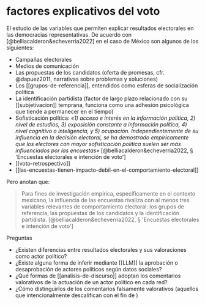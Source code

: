 # factores explicativos del voto
El estudio de las variables que permiten explicar resultados electorales en las democracias representativas. De acuerdo con [@belliacalderon&echeverria2022] en el caso de México son algunos de los siguientes:

- Campañas electorales
- Medios de comunicación
- Las propuestas de los candidatos (oferta de promesas, cfr. @dapuez2011, narrativas sobre problemas y soluciones)
- Los [[grupos-de-referencia]], entendidos como esferas de socialización política
- La identificación partidista (factor de largo plazo relacionado con su [[subjetivacion]] temprana, funciona como una adhesión psicológica que tiende a permanecer en el tiempo)
- Sofisticación política: *«1) acceso e interés en la información política, 2) nivel de estudios, 3) exposición constante a información política, 4) nivel cognitivo o inteligencia, y 5) ocupación. Independientemente de su influencia en la decisión electoral, se ha demostrado empíricamente que los electores con mayor sofisticación política suelen ser más influenciados por las encuestas»* [@belliacalderon&echeverria2022, § 'Encuestas electorales e intención de voto']
- [[voto-retrospectivo]]
- [[las-encuestas-tienen-impacto-debil-en-el-comportamiento-electoral]]

Pero anotan que:

>Para fines de investigación empírica, específicamente en el contexto mexicano, la influencia de las encuestas rivaliza con al menos tres variables relevantes de comportamiento electoral: los grupos de referencia, las propuestas de los candidatos y la identificación partidista. [@belliacalderon&echeverria2022, § 'Encuestas electorales e intención de voto']

Preguntas

- ¿Existen diferencias entre resultados electorales y sus valoraciones como actor político?
- ¿Existe alguna forma de inferir mediante [[LLM]] la aprobación o desaprobación de actores políticos según datos sociales?
- ¿Qué formas de [[analisis-de-discurso]] adoptan los comentarios valorativos de la actuación de un actor político en cada red? 
- ¿Cómo distinguirlos de los comentarios falsamente valorativos (aquellos que intencionalmente descalifican con el fin de )